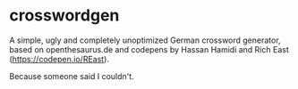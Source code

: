 # crosswordgen

A simple, ugly and completely unoptimized German crossword generator, based on openthesaurus.de and codepens by Hassan Hamidi and Rich East (https://codepen.io/REast).

Because someone said I couldn't.
